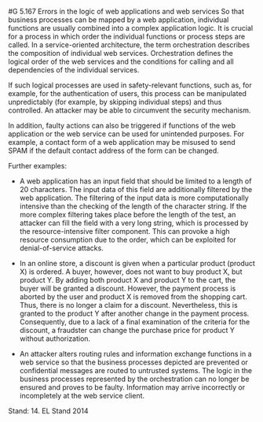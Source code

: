 #G 5.167 Errors in the logic of web applications and web services
So that business processes can be mapped by a web application, individual functions are usually combined into a complex application logic. It is crucial for a process in which order the individual functions or process steps are called. In a service-oriented architecture, the term orchestration describes the composition of individual web services. Orchestration defines the logical order of the web services and the conditions for calling and all dependencies of the individual services.

If such logical processes are used in safety-relevant functions, such as, for example, for the authentication of users, this process can be manipulated unpredictably (for example, by skipping individual steps) and thus controlled. An attacker may be able to circumvent the security mechanism.

In addition, faulty actions can also be triggered if functions of the web application or the web service can be used for unintended purposes. For example, a contact form of a web application may be misused to send SPAM if the default contact address of the form can be changed.

Further examples:

* A web application has an input field that should be limited to a length of 20 characters. The input data of this field are additionally filtered by the web application. The filtering of the input data is more computationally intensive than the checking of the length of the character string. If the more complex filtering takes place before the length of the test, an attacker can fill the field with a very long string, which is processed by the resource-intensive filter component. This can provoke a high resource consumption due to the order, which can be exploited for denial-of-service attacks.


* In an online store, a discount is given when a particular product (product X) is ordered. A buyer, however, does not want to buy product X, but product Y. By adding both product X and product Y to the cart, the buyer will be granted a discount. However, the payment process is aborted by the user and product X is removed from the shopping cart. Thus, there is no longer a claim for a discount. Nevertheless, this is granted to the product Y after another change in the payment process. Consequently, due to a lack of a final examination of the criteria for the discount, a fraudster can change the purchase price for product Y without authorization.


* An attacker alters routing rules and information exchange functions in a web service so that the business processes depicted are prevented or confidential messages are routed to untrusted systems. The logic in the business processes represented by the orchestration can no longer be ensured and proves to be faulty. Information may arrive incorrectly or incompletely at the web service client.


Stand: 14. EL Stand 2014



